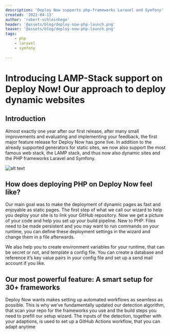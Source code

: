 ```yaml
---
description: 'Deploy Now supports php-frameworks Laravel and Symfony'
created: '2022-04-13'
author: 'robert-schleinhege'
header: '@assets/blog/deploy-now-php-launch.png'
teaser: '@assets/blog/deploy-now-php-launch.png'
tags:
    - php
    - laravel
    - symfony
    
---
```


# Introducing LAMP-Stack support on Deploy Now! Our approach to deploy dynamic websites

## Introduction

Almost exactly one year after our first release, after many small improvements and evaluating and implementing your feedback, the first major feature release for Deploy Now has gone live. In addition to the already supported generators for static sites, we now also support the most famous web stack, the LAMP stack, and thus now also dynamic sites and the PHP frameworks Laravel and Symfony.

![alt text](https://github.com/ionos-deploy-now/documentation/blob/php-article/src/assets/blog/deploy-now-php-launch.png "PHP Teaser")


## How does deploying PHP on Deploy Now feel like?

Our main goal was to make the deployment of dynamic pages as fast and enjoyable as static pages. The first step of what we call our wizard to help you deploy your site is to link your GitHub repository. Now we get a picture of your code and help you set up your build pipeline. New to PHP: Files need to be made persistent and you may want to run commands on your runtime, you can define these deployment settings in the wizard and change them in a file afterwards.

We also help you to create environment variables for your runtime, that can be secret or not, and template a config file. You can create a database and reference it’s key value pairs in your config file and set up a send mail account if you like.

## Our most powerful feature: A smart setup for 30+ frameworks

Deploy Now wants makes setting up automated workflows as seamless as possible. This is why we’ve fundamentally updated our detection algorithm, that scan your repo for the frameworks you use and the build steps you need to prefill our setup wizard. The inputs of the detection, together with your adaptions, is used to set up a GitHub Actions workflow, that you can adapt anytime










